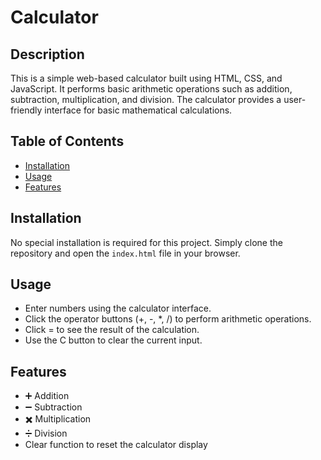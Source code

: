 # Calculator

## Description
This is a simple web-based calculator built using HTML, CSS, and JavaScript. It performs basic arithmetic operations such as addition, subtraction, multiplication, and division. The calculator provides a user-friendly interface for basic mathematical calculations.

## Table of Contents
- [Installation](#installation)
- [Usage](#usage)
- [Features](#features)

## Installation

No special installation is required for this project. Simply clone the repository and open the `index.html` file in your browser.

## Usage
- Enter numbers using the calculator interface.
- Click the operator buttons (+, -, *, /) to perform arithmetic operations.
- Click = to see the result of the calculation.
- Use the C button to clear the current input.

## Features
- ➕ Addition
- ➖ Subtraction
- ✖️ Multiplication
- ➗ Division
- Clear function to reset the calculator display

  

